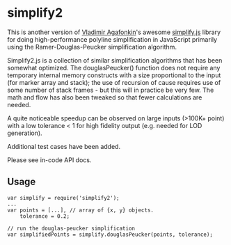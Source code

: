 simplify2
=========

This is another version of [Vladimir Agafonkin]'s awesome [simplify.js] library for doing high-performance polyline
simplification in JavaScript primarily using the Ramer-Douglas-Peucker simplification algorithm.

Simplify2.js is a collection of similar simplification algorithms that has been somewhat optimized. The douglasPeucker() function does not require any temporary internal memory constructs with a size proportional to the input (for marker array and stack); the use of recursion of cause requires use of some number of stack frames - but this will in practice be very few. The math and flow has also been tweaked so that fewer calculations are needed.

A quite noticeable speedup can be observed on large inputs (>100K+ point) with a low tolerance < 1 for high fidelity
output (e.g. needed for LOD generation).

Additional test cases have been added.

Please see in-code API docs.

Usage
-----
    var simplify = require('simplify2');
    ...
    var points = [...], // array of {x, y} objects.
        tolerance = 0.2;
        
    // run the douglas-peucker simplification 
    var simplifiedPoints = simplify.douglasPeucker(points, tolerance);


[Vladimir Agafonkin]: http://agafonkin.com/en
[simplify.js]: https://github.com/mourner/simplify-js
